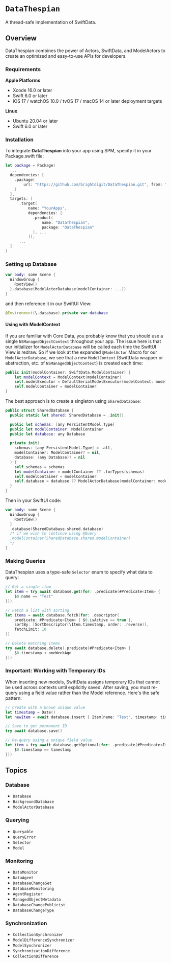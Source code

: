 # ``DataThespian``

A thread-safe implementation of SwiftData. 

## Overview

DataThespian combines the power of Actors, SwiftData, and ModelActors to create an optimized and easy-to-use APIs for developers.

### Requirements 

**Apple Platforms**

- Xcode 16.0 or later
- Swift 6.0 or later
- iOS 17 / watchOS 10.0 / tvOS 17 / macOS 14 or later deployment targets

**Linux**

- Ubuntu 20.04 or later
- Swift 6.0 or later

### Installation

To integrate **DataThespian** into your app using SPM, specify it in your Package.swift file:

```swift    
let package = Package(
  ...
  dependencies: [
    .package(
        url: "https://github.com/brightdigit/DataThespian.git", from: "1.0.0"
    )
  ],
  targets: [
      .target(
          name: "YourApps",
          dependencies: [
            .product(
                name: "DataThespian", 
                package: "DataThespian"
            ), ...
          ]),
      ...
  ]
)
```

### Setting up Database

```swift
var body: some Scene {
  WindowGroup {
    RootView()
  }.database(ModelActorDatabase(modelContainer: ...))
}
```

and then reference it in our SwiftUI View:

```swift
@Environment(\.database) private var database
```

#### Using with ModelContext

If you are familiar with Core Data, you probably know that you should use a single `NSManagedObjectContext` throughout your app. The issue here is that our initializer for `ModelActorDatabase` will be called each time the SwiftUI View is redraw. So if we look at the expanded `@ModelActor` Macro for our `ModelActorDatabase`, we see that a new `ModelContext` (SwiftData wrapper or abstraction, etc.  of `NSManagedObjectContext`) is created each time:

```swift
public init(modelContainer: SwiftData.ModelContainer) {
    let modelContext = ModelContext(modelContainer)
    self.modelExecutor = DefaultSerialModelExecutor(modelContext: modelContext)
    self.modelContainer = modelContainer
}
```

The best approach is to create a singleton using `SharedDatabase`:

```swift
public struct SharedDatabase {
  public static let shared: SharedDatabase = .init()

  public let schemas: [any PersistentModel.Type]
  public let modelContainer: ModelContainer
  public let database: any Database

  private init(
    schemas: [any PersistentModel.Type] = .all,
    modelContainer: ModelContainer? = nil,
    database: (any Database)? = nil
  ) {
    self.schemas = schemas
    let modelContainer = modelContainer ?? .forTypes(schemas)
    self.modelContainer = modelContainer
    self.database = database ?? ModelActorDatabase(modelContainer: modelContainer)
  }
}
```

Then in your SwiftUI code:

```swift
var body: some Scene {
  WindowGroup {
    RootView()
  }
  .database(SharedDatabase.shared.database)
  /* if we wish to continue using @Query
  .modelContainer(SharedDatabase.shared.modelContainer)
  */
}
```

### Making Queries

DataThespian uses a type-safe `Selector` enum to specify what data to query:

```swift
// Get a single item
let item = try await database.get(for: .predicate(#Predicate<Item> { 
    $0.name == "Test" 
}))

// Fetch a list with sorting
let items = await database.fetch(for: .descriptor(
    predicate: #Predicate<Item> { $0.isActive == true },
    sortBy: [SortDescriptor(\Item.timestamp, order: .reverse)],
    fetchLimit: 10
))

// Delete matching items
try await database.delete(.predicate(#Predicate<Item> { 
    $0.timestamp < oneWeekAgo 
}))
```

### Important: Working with Temporary IDs

When inserting new models, SwiftData assigns temporary IDs that cannot be used across contexts until explicitly saved. After saving, you must re-query using a field value rather than the Model reference. Here's the safe pattern:

```swift
// Create with a known unique value
let timestamp = Date()
let newItem = await database.insert { Item(name: "Test", timestamp: timestamp) }

// Save to get permanent ID
try await database.save()

// Re-query using a unique field value
let item = try await database.getOptional(for: .predicate(#Predicate<Item> { 
    $0.timestamp == timestamp 
}))
```

## Topics

### Database

- ``Database``
- ``BackgroundDatabase``
- ``ModelActorDatabase``

### Querying

- ``Queryable``
- ``QueryError``
- ``Selector``
- ``Model``

### Monitoring

- ``DataMonitor``
- ``DataAgent``
- ``DatabaseChangeSet``
- ``DatabaseMonitoring``
- ``AgentRegister``
- ``ManagedObjectMetadata``
- ``DatabaseChangePublicist``
- ``DatabaseChangeType``

### Synchronization

- ``CollectionSynchronizer``
- ``ModelDifferenceSynchronizer``
- ``ModelSynchronizer``
- ``SynchronizationDifference``
- ``CollectionDifference``
